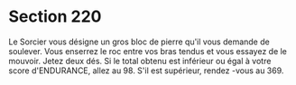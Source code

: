 # Section 220

Le Sorcier vous désigne un gros bloc de pierre qu'il vous demande
de soulever. Vous enserrez le roc entre vos bras tendus et vous
essayez de le mouvoir. Jetez deux dés. Si le total obtenu est
inférieur ou égal à votre score d'ENDURANCE, allez au  98. S'il
est supérieur, rendez -vous au  369.